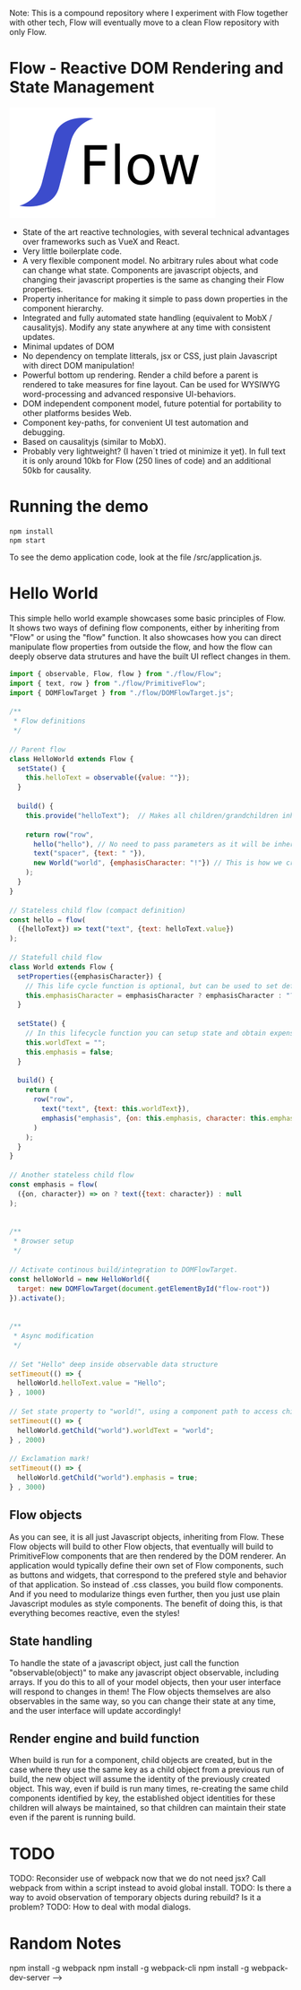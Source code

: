 Note: This is a compound repository where I experiment with Flow together with other tech, Flow will eventually move to a clean Flow repository with only Flow. 

# Flow - Reactive DOM Rendering and State Management

![Alt text](/src/flow/flow.PNG?raw=true "Flow Logotype")

* State of the art reactive technologies, with several technical advantages over frameworks such as VueX and React. 
* Very little boilerplate code. 
* A very flexible component model. No arbitrary rules about what code can change what state. Components are javascript objects, and changing their javascript properties is the same as changing their Flow properties. 
* Property inheritance for making it simple to pass down properties in the component hierarchy.  
* Integrated and fully automated state handling (equivalent to MobX / causalityjs). Modify any state anywhere at any time with consistent updates.
* Minimal updates of DOM
* No dependency on template litterals, jsx or CSS, just plain Javascript with direct DOM manipulation! 
* Powerful bottom up rendering. Render a child before a parent is rendered to take measures for fine layout. Can be used for WYSIWYG word-processing and advanced responsive UI-behaviors.  
* DOM independent component model, future potential for portability to other platforms besides Web. 
* Component key-paths, for convenient UI test automation and debugging.
* Based on causalityjs (similar to MobX).  
* Probably very lightweight? (I haven´t tried ot minimize it yet). In full text it is only around 10kb for Flow (250 lines of code) and an additional 50kb for causality. 


# Running the demo

```console
npm install
npm start
```
To see the demo application code, look at the file /src/application.js.


# Hello World

This simple hello world example showcases some basic principles of Flow. It shows two ways of defining flow components, either by inheriting from "Flow" or using the "flow" function. It also showcases how you can direct manipulate flow properties from outside the flow, and how the flow can deeply observe data strutures and have the built UI reflect changes in them. 


```js
import { observable, Flow, flow } from "./flow/Flow";
import { text, row } from "./flow/PrimitiveFlow";
import { DOMFlowTarget } from "./flow/DOMFlowTarget.js";

/**
 * Flow definitions
 */

// Parent flow
class HelloWorld extends Flow {
  setState() {
    this.helloText = observable({value: ""});
  }

  build() {
    this.provide("helloText");  // Makes all children/grandchildren inherit the hello property! 

    return row("row",
      hello("hello"), // No need to pass parameters as it will be inherited.
      text("spacer", {text: " "}),
      new World("world", {emphasisCharacter: "!"}) // This is how we create child flow components with a key "world" and pass them properties.
    );
  }
}

// Stateless child flow (compact definition)
const hello = flow(
  ({helloText}) => text("text", {text: helloText.value})
);

// Statefull child flow
class World extends Flow {
  setProperties({emphasisCharacter}) {
    // This life cycle function is optional, but can be used to set default values for properties.
    this.emphasisCharacter = emphasisCharacter ? emphasisCharacter : "?";
  }

  setState() {
    // In this lifecycle function you can setup state and obtain expensive resources.
    this.worldText = "";
    this.emphasis = false; 
  }

  build() {
    return (
      row("row",
        text("text", {text: this.worldText}),
        emphasis("emphasis", {on: this.emphasis, character: this.emphasisCharacter})
      )
    );
  }
}

// Another stateless child flow
const emphasis = flow(
  ({on, character}) => on ? text({text: character}) : null
);


/**
 * Browser setup
 */

// Activate continous build/integration to DOMFlowTarget.
const helloWorld = new HelloWorld({
  target: new DOMFlowTarget(document.getElementById("flow-root")) 
}).activate();


/**
 * Async modification
 */

// Set "Hello" deep inside observable data structure
setTimeout(() => {
  helloWorld.helloText.value = "Hello";
} , 1000)

// Set state property to "world!", using a component path to access child component.
setTimeout(() => {
  helloWorld.getChild("world").worldText = "world";
} , 2000)

// Exclamation mark!
setTimeout(() => {
  helloWorld.getChild("world").emphasis = true;
} , 3000)
```

## Flow objects
As you can see, it is all just Javascript objects, inheriting from Flow. These Flow objects will build to other Flow objects, that eventually will build to PrimitiveFlow components that are then rendered by the DOM renderer. An application would typically define their own set of Flow components, such as buttons and widgets, that correspond to the prefered style and behavior of that application. So instead of .css classes, you build flow components. And if you need to modularize things even further, then you just use plain Javascript modules as style components. The benefit of doing this, is that everything becomes reactive, even the styles!

## State handling
To handle the state of a javascript object, just call the function "observable(object)" to make any javascript object observable, including arrays. If you do this to all of your model objects, then your user interface will respond to changes in them! The Flow objects themselves are also observables in the same way, so you can change their state at any time, and the user interface will update accordingly!  

## Render engine and build function
When build is run for a component, child objects are created, but in the case where they use the same key as a child object from a previous run of build, the new object will assume the identity of the previously created object. This way, even if build is run many times, re-creating the same child components identified by key, the established object identities for these children will always be maintained, so that children can maintain their state even if the parent is running build.  

# TODO
TODO: Reconsider use of webpack now that we do not need jsx? Call webpack from within a script instead to avoid global install. 
TODO: Is there a way to avoid observation of temporary objects during rebuild? Is it a problem?
TODO: How to deal with modal dialogs.

# Random Notes
npm install -g webpack
npm install -g webpack-cli
npm install -g webpack-dev-server -->
